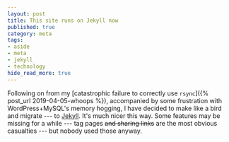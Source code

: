 ```yaml
---
layout: post
title: This site runs on Jekyll now
published: true
category: meta
tags:
- aside
- meta
- jekyll
- technology
hide_read_more: true
---
```


Following on from my [catastrophic failure to correctly use
`rsync`]({% post_url 2019-04-05-whoops %}),
accompanied by some frustration with WordPress+MySQL's memory hogging,
I have decided to make like a bird and migrate&nbsp;---
to [Jekyll](https://jekyllrb.com/).
It's much nicer this way.
Some features may be missing for a while&nbsp;---
tag pages ~~and sharing links~~ are the most obvious casualties&nbsp;---
but nobody used those anyway.
